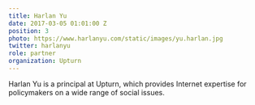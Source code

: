 ```yaml
---
title: Harlan Yu
date: 2017-03-05 01:01:00 Z
position: 3
photo: https://www.harlanyu.com/static/images/yu.harlan.jpg
twitter: harlanyu
role: partner
organization: Upturn
---
```


Harlan Yu is a principal at Upturn, which provides Internet expertise for policymakers on a wide range of social issues.